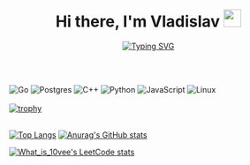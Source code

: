 <h1 align="center">Hi there, I'm <a target="_blank">Vladislav</a> 
<img src="https://github.com/blackcater/blackcater/raw/main/images/Hi.gif" height="32"/></h1>

<div align="center" style="display: flex; justify-content: center;">
<a href="https://git.io/typing-svg"><img src="https://readme-typing-svg.herokuapp.com?font=Fira+Code&size=25&pause=1000&color=7147F7&width=435&lines=MIPT+computer+science+student" alt="Typing SVG" /></a>
</div>  

<br><br>

![Go](https://img.shields.io/badge/go-%2300ADD8.svg?style=for-the-badge&logo=go&logoColor=white)
![Postgres](https://img.shields.io/badge/postgres-%23316192.svg?style=for-the-badge&logo=postgresql&logoColor=white)
![C++](https://img.shields.io/badge/c++-%2300599C.svg?style=for-the-badge&logo=c%2B%2B&logoColor=white)
![Python](https://img.shields.io/badge/python-3670A0?style=for-the-badge&logo=python&logoColor=ffdd54)
![JavaScript](https://img.shields.io/badge/javascript-%23323330.svg?style=for-the-badge&logo=javascript&logoColor=%23F7DF1E)
![Linux](https://img.shields.io/badge/Linux-FCC624?style=for-the-badge&logo=linux&logoColor=black)
<br><br>
[![trophy](https://github-profile-trophy.vercel.app/?username=What_is_10vee&theme=onedark)](https://github.com/ryo-ma/github-profile-trophy)
<br><br>


[![Top Langs](https://github-readme-stats.vercel.app/api/top-langs/?username=Whatisloooooove&layout=compact&theme=onedark)](https://github.com/anuraghazra/github-readme-stats)
[![Anurag's GitHub stats](https://github-readme-stats.vercel.app/api?username=Whatisloooooove)](https://github.com/anuraghazra/github-readme-stats)

[![What_is_10vee's LeetCode stats](https://leetcode-stats-six.vercel.app/api?username=Whatisloooooove&theme=dark)](https://github.com/What_is_10vee/leetcode-stats)
